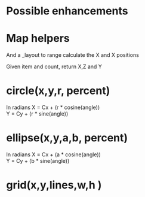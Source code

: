 # Possible enhancements

# Map helpers
And a _layout to range calculate the X and X positions

Given item and count, return X,Z and Y

# circle(x,y,r, percent)
In radians
X = Cx + (r * cosine(angle))  
Y = Cy + (r * sine(angle))

# ellipse(x,y,a,b, percent)
In radians
X = Cx + (a * cosine(angle))  
Y = Cy + (b * sine(angle))


# grid(x,y,lines,w,h )
